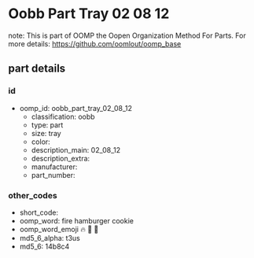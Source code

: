 # Oobb Part Tray 02 08 12  

note: This is part of OOMP the Oopen Organization Method For Parts. For more details: https://github.com/oomlout/oomp_base

##  part details





### id
* oomp_id: oobb_part_tray_02_08_12
  * classification: oobb
  * type: part
  * size: tray
  * color: 
  * description_main: 02_08_12
  * description_extra: 
  * manufacturer: 
  * part_number: 

### other_codes
* short_code: 
* oomp_word: fire hamburger cookie
* oomp_word_emoji :fire: :hamburger: :cookie:
* md5_6_alpha: t3us
* md5_6: 14b8c4